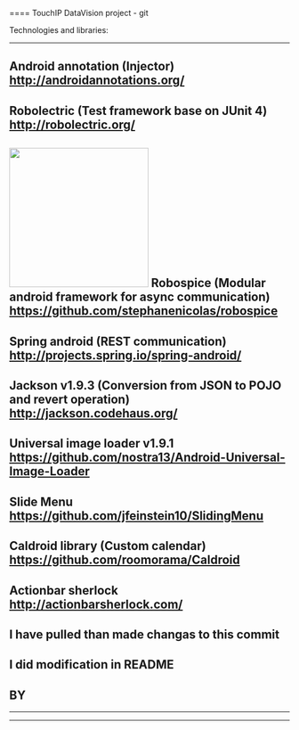====
TouchIP DataVision project - git

Technologies and libraries:

--------------------------------------------------------------------------------------------
Android annotation (Injector)
http://androidannotations.org/
--------------------------------------------------------------------------------------------
Robolectric (Test framework base on JUnit 4)
http://robolectric.org/
--------------------------------------------------------------------------------------------
<img src="https://raw.github.com/stephanenicolas/robospice/master/gfx/Robospice-logo-white-background.png"
width="250px" />
Robospice (Modular android framework for async communication)
https://github.com/stephanenicolas/robospice
--------------------------------------------------------------------------------------------
Spring android (REST communication)
http://projects.spring.io/spring-android/
--------------------------------------------------------------------------------------------
Jackson v1.9.3 (Conversion from JSON to POJO and revert operation)
http://jackson.codehaus.org/
--------------------------------------------------------------------------------------------
Universal image loader v1.9.1
https://github.com/nostra13/Android-Universal-Image-Loader
--------------------------------------------------------------------------------------------
Slide Menu
https://github.com/jfeinstein10/SlidingMenu
--------------------------------------------------------------------------------------------
Caldroid library (Custom calendar)
https://github.com/roomorama/Caldroid
--------------------------------------------------------------------------------------------
Actionbar sherlock
http://actionbarsherlock.com/
--------------------------------------------------------------------------------------------
I have pulled than made changas to this commit
--------------------------------------------------------------------------------------------
I did modification in README
--------------------------------------------------------------------------------------------
BY
--------------------------------------------------------------------------------------------
--------------------------------------------------------------------------------------------
--------------------------------------------------------------------------------------------
